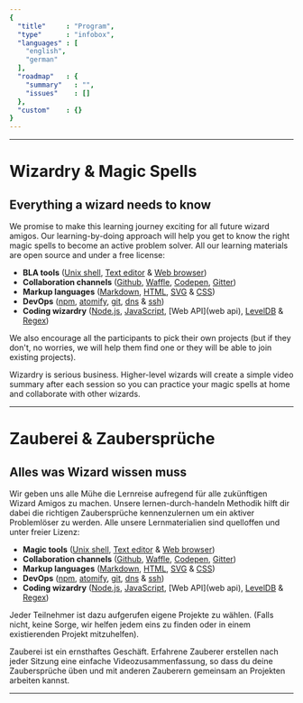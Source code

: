 ```yaml
---
{
  "title"     : "Program",
  "type"      : "infobox",
  "languages" : [
    "english",
    "german"
  ],
  "roadmap"   : {
    "summary"   : "",
    "issues"    : []
  },
  "custom"    : {}
}
---
```


---
[](@english)
# Wizardry & Magic Spells

## Everything a wizard needs to know

We promise to make this learning journey exciting for all future wizard amigos. Our learning-by-doing approach will help you get to know the right magic spells to become an active problem solver. All our learning materials are open source and under a free license:

* **BLA tools** ([Unix shell](unixshell), [Text editor](texteditor) & [Web browser](webbrowser))
* **Collaboration channels** ([Github](github), [Waffle](waffle), [Codepen](codepen), [Gitter](gitter))
* **Markup languages** ([Markdown](markdown), [HTML](html), [SVG](svg) & [CSS](css))
* **DevOps** ([npm](npm), [atomify](atomify), [git](git), [dns](dns) & [ssh](ssh))
* **Coding wizardry** ([Node.js](node.js), [JavaScript](javascript), [Web API](web api), [LevelDB](leveldb) & [Regex](regex))

We also encourage all the participants to pick their own projects (but if they don't, no worries, we will help them find one or they will be able to join existing projects).

Wizardry is serious business. Higher-level wizards will create a simple video summary after each session so you can practice your magic spells at home and collaborate with other wizards.

---
[](@german)
# Zauberei & Zaubersprüche

## Alles was Wizard wissen muss

Wir geben uns alle Mühe die Lernreise aufregend für alle zukünftigen Wizard Amigos zu machen. Unsere lernen-durch-handeln Methodik hilft dir dabei die richtigen Zaubersprüche kennenzulernen um ein aktiver Problemlöser zu werden. Alle unsere Lernmaterialien sind quelloffen und unter freier Lizenz:

* **Magic tools** ([Unix shell](unixshell), [Text editor](texteditor) & [Web browser](webbrowser))
* **Collaboration channels** ([Github](github), [Waffle](waffle), [Codepen](codepen), [Gitter](gitter))
* **Markup languages** ([Markdown](markdown), [HTML](html), [SVG](svg) & [CSS](css))
* **DevOps** ([npm](npm), [atomify](atomify), [git](git), [dns](dns) & [ssh](ssh))
* **Coding wizardry** ([Node.js](node.js), [JavaScript](javascript), [Web API](web api), [LevelDB](leveldb) & [Regex](regex))

Jeder Teilnehmer ist dazu aufgerufen eigene Projekte zu wählen. (Falls nicht, keine Sorge, wir helfen jedem eins zu finden oder in einem existierenden Projekt mitzuhelfen).

Zauberei ist ein ernsthaftes Geschäft. Erfahrene Zauberer erstellen nach jeder Sitzung eine einfache Videozusammenfassung, so dass du deine Zaubersprüche üben und mit anderen Zauberern gemeinsam an Projekten arbeiten kannst.

---

[magictools]: https://github.com/wizardamigosinstitute/program/tree/master/magictools (Learning Materials & Screencasts)
[unixshell]: https://en.wikipedia.org/wiki/Unix_shell (Learning Materials & Screencasts)
[texteditor]: https://atom.io/ (Learning Materials & Screencasts)
[webbrowser]: https://en.wikipedia.org/wiki/Google_Chrome (Learning Materials & Screencasts)

[collaborationchannels]: https://github.com/wizardamigosinstitute/program/tree/master/collaborationchannels (Learning Materials & Screencasts)
[github]: https://github.com/ (Learning Materials & Screencasts)
[waffle]: https://waffle.io/ (Learning Materials & Screencasts)
[codepen]: http://codepen.io/ (Learning Materials & Screencasts)
[gitter]: https://gitter.im (Learning Materials & Screencasts)
[twitter]: https://twitter.com (Learning Materials & Screencasts)
[medium]: https://medium.com/ (Learning Materials & Screencasts)

[markuplanguages]: https://github.com/wizardamigosinstitute/program/tree/master/markuplanguages (Learning Materials & Screencasts)
[markdown]: http://daringfireball.net/projects/markdown/ (Learning Materials & Screencasts)
[html]: http://www.w3schools.com/html/ (Learning Materials & Screencasts)
[svg]: http://www.w3schools.com/svg/g (Learning Materials & Screencasts)
[css]: http://www.w3schools.com/css/ (Learning Materials & Screencasts)

[devops]: https://github.com/wizardamigosinstitute/program/tree/master/devops (Learning Materials & Screencasts)
[npm]: https://www.npmjs.com/ (Learning Materials & Screencasts)
[atomify]: https://www.npmjs.com/package/atomify (Learning Materials & Screencasts)
[git]: https://git-scm.com/ (Learning Materials & Screencasts)
[dns]: http://www.webopedia.com/TERM/D/DNS.html (Learning Materials & Screencasts)
[ssh]: https://en.wikipedia.org/wiki/Secure_Shell (Learning Materials & Screencasts)

[codingwizardry]: https://github.com/wizardamigosinstitute/program/tree/master/codingwizardry (Learning Materials & Screencasts)
[node.js]: https://nodejs.org/ (Learning Materials & Screencasts)
[javascript]: https://www.javascript.com/ (Learning Materials & Screencasts)
[webapi]: https://en.wikipedia.org/wiki/Application_programming_interface (Learning Materials & Screencasts)
[leveldb]: http://leveldb.org/ (Learning Materials & Screencasts)
[regex]: http://regexone.com/ (Learning Materials & Screencasts)
